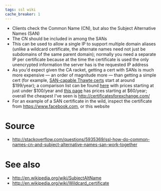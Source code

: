 ```yaml
---
tags: ssl wiki
cache_breaker: 1
---
```


-   Clients check the Common Name (CN), but also the Subject Alternative Names (SAN)
-   The CN should be included in among the SANs
-   This can be used to allow a single IP to support multiple domain aliases (unlike a wildcard certificate, the alternate names need not just be subdomains of the same parent domain); normally you need a separate IP per certificate because at the time the certificate is used the only unencrypted information the server has is the requested IP address
-   As you'd expect given the CA racket, getting a cert with SANs is much more expensive — an order of magnitude more — than getting a simple cert (for example, [SAN-capable Thawte certs](http://www.thawte.com/ssl/san-uc-ssl-certificates/index.html) start at around $199/year); a comparison list can be found [here](https://cheapsslsecurity.com/sslproducts/sansslcertificates.html) with prices starting at just under $100/year and [this page](http://ssl.certificatesforexchange.com/ssl/ssl-certificate.aspx) has prices starting at \$60/year; overall the cheapest I've seen is <http://certificatesforexchange.com/>
-   For an example of a SAN certificate in the wild, inspect the certificate from <https://www.facebook.com>, or this website

# Source

-   <http://stackoverflow.com/questions/5935369/ssl-how-do-common-names-cn-and-subject-alternative-names-san-work-together>

# See also

-   <http://en.wikipedia.org/wiki/SubjectAltName>
-   <http://en.wikipedia.org/wiki/Wildcard_certificate>
